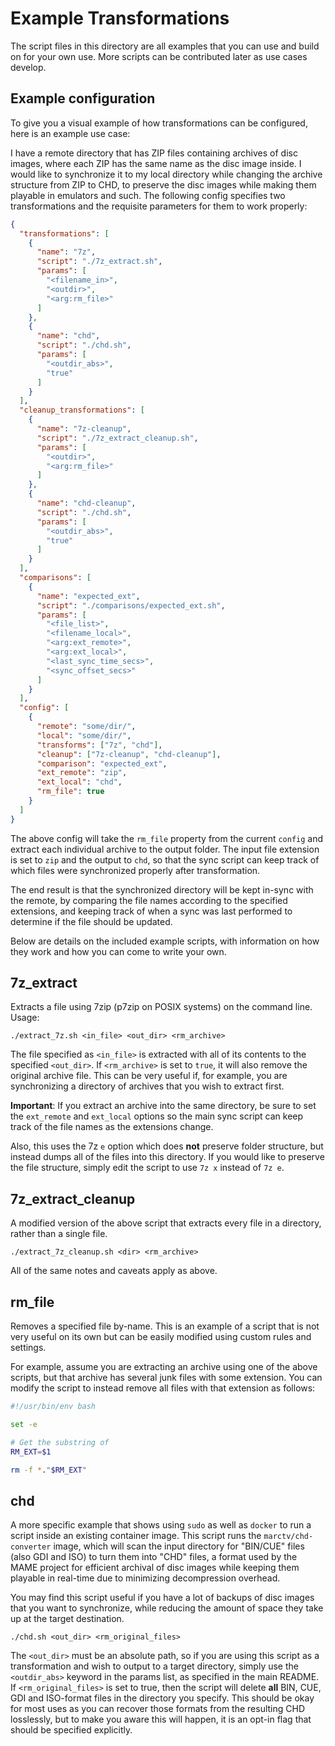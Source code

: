 # Example Transformations
The script files in this directory are all examples that you can use and build on for your own use.
More scripts can be contributed later as use cases develop.

## Example configuration
To give you a visual example of how transformations can be configured, here is an example use case:

I have a remote directory that has ZIP files containing archives of disc images, where each ZIP has the same name as the disc image inside.
I would like to synchronize it to my local directory while changing the archive structure from ZIP to CHD, to preserve the disc images while making them playable in emulators and such.
The following config specifies two transformations and the requisite parameters for them to work properly:

```json
{
  "transformations": [
    {
      "name": "7z",
      "script": "./7z_extract.sh",
      "params": [
        "<filename_in>",
        "<outdir>",
        "<arg:rm_file>"
      ]
    },
    {
      "name": "chd",
      "script": "./chd.sh",
      "params": [
        "<outdir_abs>",
        "true"
      ]
    }
  ],
  "cleanup_transformations": [
    {
      "name": "7z-cleanup",
      "script": "./7z_extract_cleanup.sh",
      "params": [
        "<outdir>",
        "<arg:rm_file>"
      ]
    },
    {
      "name": "chd-cleanup",
      "script": "./chd.sh",
      "params": [
        "<outdir_abs>",
        "true"
      ]
    }
  ],
  "comparisons": [
    {
      "name": "expected_ext",
      "script": "./comparisons/expected_ext.sh",
      "params": [
        "<file_list>",
        "<filename_local>",
        "<arg:ext_remote>",
        "<arg:ext_local>",
        "<last_sync_time_secs>",
        "<sync_offset_secs>"
      ]
    }
  ],
  "config": [
    {
      "remote": "some/dir/",
      "local": "some/dir/",
      "transforms": ["7z", "chd"],
      "cleanup": ["7z-cleanup", "chd-cleanup"],
      "comparison": "expected_ext",
      "ext_remote": "zip",
      "ext_local": "chd",
      "rm_file": true
    }
  ]
}
```

The above config will take the `rm_file` property from the current `config` and extract each individual archive to the output folder.
The input file extension is set to `zip` and the output to `chd`, so that the sync script can keep track of which files were synchronized properly after transformation.

The end result is that the synchronized directory will be kept in-sync with the remote, by comparing the file names according to the specified extensions, and keeping track of when a sync was last performed to determine if the file should be updated.

Below are details on the included example scripts, with information on how they work and how you can come to write your own.

## 7z_extract
Extracts a file using 7zip (p7zip on POSIX systems) on the command line.
Usage:
```
./extract_7z.sh <in_file> <out_dir> <rm_archive>
```
The file specified as `<in_file>` is extracted with all of its contents to the specified `<out_dir>`.
If `<rm_archive>` is set to `true`, it will also remove the original archive file.
This can be very useful if, for example, you are synchronizing a directory of archives that you wish to extract first.

**Important**: If you extract an archive into the same directory, be sure to set the `ext_remote` and `ext_local` options so the main 
sync script can keep track of the file names as the extensions change.

Also, this uses the 7z `e` option which does **not** preserve folder structure, but instead dumps all of the files into this directory.
If you would like to preserve the file structure, simply edit the script to use `7z x` instead of `7z e`.

## 7z_extract_cleanup
A modified version of the above script that extracts every file in a directory, rather than a single file.
```
./extract_7z_cleanup.sh <dir> <rm_archive>
```
All of the same notes and caveats apply as above.

## rm_file
Removes a specified file by-name.
This is an example of a script that is not very useful on its own but can be easily modified using custom rules and settings.

For example, assume you are extracting an archive using one of the above scripts, but that archive has several junk files with some extension. You can modify the script to instead remove all files with that extension as follows:
```bash
#!/usr/bin/env bash

set -e

# Get the substring of 
RM_EXT=$1

rm -f *."$RM_EXT"
```

## chd
A more specific example that shows using `sudo` as well as `docker` to run a script inside an existing container image.
This script runs the `marctv/chd-converter` image, which will scan the input directory for "BIN/CUE" files (also GDI and ISO) to turn them into "CHD" files, a format used by the MAME project for efficient archival of disc images while keeping them playable in real-time due to minimizing decompression overhead.

You may find this script useful if you have a lot of backups of disc images that you want to synchronize, while reducing the amount of space they take up at the target destination.

```
./chd.sh <out_dir> <rm_original_files>
```

The `<out_dir>` must be an absolute path, so if you are using this script as a transformation and wish to output to a target directory, simply use the `<outdir_abs>` keyword in the params list, as specified in the main README.
If `<rm_original_files>` is set to true, then the script will delete **all** BIN, CUE, GDI and ISO-format files in the directory you specify.
This should be okay for most uses as you can recover those formats from the resulting CHD losslessly, but to make you aware this will happen, it is an opt-in flag that should be specified explicitly.
